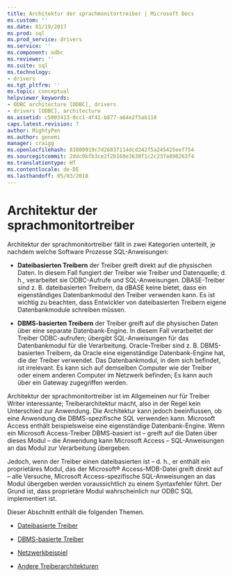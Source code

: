 ```yaml
---
title: Architektur der sprachmonitortreiber | Microsoft Docs
ms.custom: ''
ms.date: 01/19/2017
ms.prod: sql
ms.prod_service: drivers
ms.service: ''
ms.component: odbc
ms.reviewer: ''
ms.suite: sql
ms.technology:
- drivers
ms.tgt_pltfrm: ''
ms.topic: conceptual
helpviewer_keywords:
- ODBC architecture [ODBC], drivers
- drivers [ODBC], architecture
ms.assetid: c5003413-0cc1-4f41-b877-a64e2f5ab118
caps.latest.revision: 7
author: MightyPen
ms.author: genemi
manager: craigg
ms.openlocfilehash: 83800919c7d26037114dcd242f5a245425eef754
ms.sourcegitcommit: 2ddc0bfb3ce2f2b160e3638f1c2c237a898263f4
ms.translationtype: HT
ms.contentlocale: de-DE
ms.lasthandoff: 05/03/2018
---
```

# <a name="driver-architecture"></a>Architektur der sprachmonitortreiber
Architektur der sprachmonitortreiber fällt in zwei Kategorien unterteilt, je nachdem welche Software Prozesse SQL-Anweisungen:  
  
-   **Dateibasierten Treibern** der Treiber greift direkt auf die physischen Daten. In diesem Fall fungiert der Treiber wie Treiber und Datenquelle; d. h., verarbeitet sie ODBC-Aufrufe und SQL-Anweisungen. DBASE-Treiber sind z. B. dateibasierten Treibern, da dBASE keine bietet, dass ein eigenständiges Datenbankmodul den Treiber verwenden kann. Es ist wichtig zu beachten, dass Entwickler von dateibasierten Treibern eigene Datenbankmodule schreiben müssen.  
  
-   **DBMS-basierten Treibern** der Treiber greift auf die physischen Daten über eine separate Datenbank-Engine. In diesem Fall verarbeitet der Treiber ODBC-aufrufen; übergibt SQL-Anweisungen für das Datenbankmodul für die Verarbeitung. Oracle-Treiber sind z. B. DBMS-basierten Treibern, da Oracle eine eigenständige Datenbank-Engine hat, die der Treiber verwendet. Das Datenbankmodul, in dem sich befindet, ist irrelevant. Es kann sich auf demselben Computer wie der Treiber oder einem anderen Computer im Netzwerk befinden; Es kann auch über ein Gateway zugegriffen werden.  
  
 Architektur der sprachmonitortreiber ist im Allgemeinen nur für Treiber Writer interessante; Treiberarchitektur macht, also in der Regel kein Unterschied zur Anwendung. Die Architektur kann jedoch beeinflussen, ob eine Anwendung die DBMS-spezifische SQL verwenden kann. Microsoft Access enthält beispielsweise eine eigenständige Datenbank-Engine. Wenn ein Microsoft Access-Treiber DBMS-basiert ist – greift auf die Daten über dieses Modul – die Anwendung kann Microsoft Access – SQL-Anweisungen an das Modul zur Verarbeitung übergeben.  
  
 Jedoch, wenn der Treiber einen dateibasierten ist – d. h., er enthält ein proprietäres Modul, das der Microsoft® Access-MDB-Datei greift direkt auf – alle Versuche, Microsoft Access-spezifische SQL-Anweisungen an das Modul übergeben werden voraussichtlich zu einem Syntaxfehler führt. Der Grund ist, dass proprietäre Modul wahrscheinlich nur ODBC SQL implementiert ist.  
  
 Dieser Abschnitt enthält die folgenden Themen.  
  
-   [Dateibasierte Treiber](../../odbc/reference/file-based-drivers.md)  
  
-   [DBMS-basierte Treiber](../../odbc/reference/dbms-based-drivers.md)  
  
-   [Netzwerkbeispiel](../../odbc/reference/network-example.md)  
  
-   [Andere Treiberarchitekturen](../../odbc/reference/other-driver-architectures.md)

